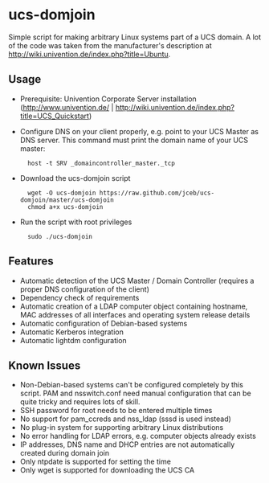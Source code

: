 # ucs-domjoin

Simple script for making arbitrary Linux systems part of a UCS domain.  A lot of
the code was taken from the manufacturer's description at
http://wiki.univention.de/index.php?title=Ubuntu.

## Usage

* Prerequisite: Univention Corporate Server installation
  (http://www.univention.de/ |
  http://wiki.univention.de/index.php?title=UCS_Quickstart)
* Configure DNS on your client properly, e.g. point to your UCS Master as DNS
  server.  This command must print the domain name of your UCS master:

		host -t SRV _domaincontroller_master._tcp

* Download the ucs-domjoin script

		wget -O ucs-domjoin https://raw.github.com/jceb/ucs-domjoin/master/ucs-domjoin
		chmod a+x ucs-domjoin

* Run the script with root privileges

		sudo ./ucs-domjoin

## Features

* Automatic detection of the UCS Master / Domain Controller (requires a proper
  DNS configuration of the client)
* Dependency check of requirements
* Automatic creation of a LDAP computer object containing hostname, MAC
  addresses of all interfaces and operating system release details
* Automatic configuration of Debian-based systems
* Automatic Kerberos integration
* Automatic lightdm configuration

## Known Issues

* Non-Debian-based systems can't be configured completely by this script.
  PAM and nsswitch.conf need manual configuration that can be quite tricky and
  requires lots of skill.
* SSH password for root needs to be entered multiple times
* No support for pam_ccreds and nss_ldap (sssd is used instead)
* No plug-in system for supporting arbitrary Linux distributions
* No error handling for LDAP errors, e.g. computer objects already exists
* IP addresses, DNS name and DHCP entries are not automatically created during
  domain join
* Only ntpdate is supported for setting the time
* Only wget is supported for downloading the UCS CA
